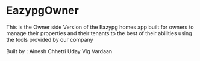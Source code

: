 # EazypgOwner

<Beta version>
<In development phase>
This is the Owner side Version of the Eazypg homes app built for owners to manage their properties and their tenants to the best of 
their abilities using the tools provided by our company 

Built by :
Ainesh Chhetri
Uday Vig
Vardaan
